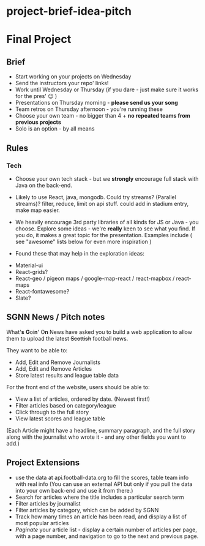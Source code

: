 # project-brief-idea-pitch

# Final Project

## Brief


* Start working on your projects on Wednesday
* Send the instructors your repo' links!
* Work until Wednesday or Thursday (if you dare - just make sure it works for the pres' 😉 )
* Presentations on Thursday morning - **please send us your song**
* Team retros on Thursday afternoon - you're running these
* Choose your own team - no bigger than 4 + **no repeated teams from previous projects**
* Solo is an option - by all means



## Rules


### Tech


* Choose your own tech stack - but we **strongly** encourage full stack with Java on the back-end. 
 - Likely to use React, java, mongodb. Could try streams? (Parallel streams)? filter, reduce, limit on api stuff. could add in stadium entry, make map easier.

* We heavily encourage 3rd party libraries of all kinds for JS or Java - you choose. Explore some ideas - we're **really** keen to see what you find. If you do, it makes a great topic for the presentation. Examples include ( see "awesome" lists below for even more inspiration )
 - Found these that may help in the exploration ideas:
* Material-ui
* React-grids?
* React-geo  / pigeon maps  / google-map-react / react-mapbox / react-maps
* React-fontawesome?
* Slate?


## SGNN News / Pitch notes

What'**s** **G**oi**n**' O**n** News have asked you to build a web application to allow them to upload the latest ~~Scottish~~ football news.

They want to be able to:

- Add, Edit and Remove Journalists
- Add, Edit and Remove Articles
- Store latest results and league table data

For the front end of the website, users should be able to:

- View a list of articles, ordered by date. (Newest first!)
- Filter articles based on category/league
- Click through to the full story
- View latest scores and league table

(Each Article might have a headline, summary paragraph, and the full story along with the journalist who wrote it - and any other fields you want to add.)

## Project Extensions

- use the data at api.football-data.org to fill the scores, table team info with real info (You can use an external API but only if you pull the data into your own back-end and use it from there.)
- Search for articles where the title includes a particular search term
- Filter articles by journalist
- Filter articles by category, which can be added by SGNN
- Track how many times an article has been read, and display a list of most popular articles
- _Paginate_ your article list - display a certain number of articles per page, with a page number, and navigation to go to the next and previous page.
